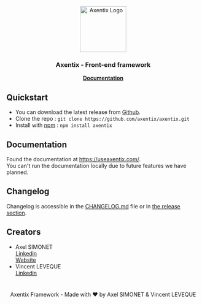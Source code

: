 <p align="center">
  <a href="https://useaxentix.com/">
    <img src="https://useaxentix.com/img/axentix-250.png" alt="Axentix Logo" width="120" height="120">
  </a>
</p>

<h3 align="center">Axentix - Front-end framework</h3>

<p align="center">
  <a href="https://useaxentix.com/docs/"><strong>Documentation</strong></a>
</p>

## Quickstart

- You can download the latest release from [Github](https://github.com/axentix/axentix/releases/latest).
- Clone the repo : `git clone https://github.com/axentix/axentix.git`
- Install with [npm](https://www.npmjs.com/) : `npm install axentix`

## Documentation

Found the documentation at <https://useaxentix.com/>.  
You can't run the documentation locally due to future features we have planned.

## Changelog

Changelog is accessible in the [CHANGELOG.md](CHANGELOG.md) file or in [the release section](https://github.com/axentix/axentix/releases).

## Creators

- Axel SIMONET  
  [Linkedin](https://www.linkedin.com/in/axel-simonet/)  
  [Website](https://axelsimonet.fr/)
- Vincent LEVEQUE  
  [Linkedin](https://www.linkedin.com/in/leveque-vincent/)

#

<p align="center">
Axentix Framework - Made with ♥ by Axel SIMONET & Vincent LEVEQUE
</p>
